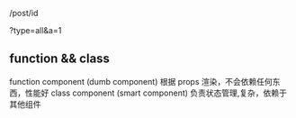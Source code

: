 /post/id

?type=all&a=1

## function && class
function component (dumb component) 根据 props 渲染，不会依赖任何东西，性能好
class component (smart component) 负责状态管理,复杂，依赖于其他组件